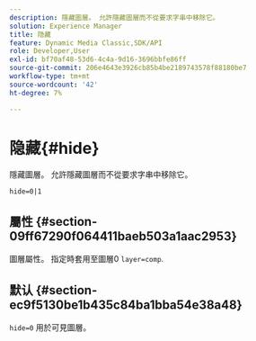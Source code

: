 ```yaml
---
description: 隱藏圖層。 允許隱藏圖層而不從要求字串中移除它。
solution: Experience Manager
title: 隐藏
feature: Dynamic Media Classic,SDK/API
role: Developer,User
exl-id: bf70af48-53d6-4c4a-9d16-3696bbfe86ff
source-git-commit: 206e4643e3926cb85b4be2189743578f88180be7
workflow-type: tm+mt
source-wordcount: '42'
ht-degree: 7%

---
```


# 隐藏{#hide}

隱藏圖層。 允許隱藏圖層而不從要求字串中移除它。

`hide=0|1`

## 屬性 {#section-09ff67290f064411baeb503a1aac2953}

圖層屬性。 指定時套用至圖層0 `layer=comp`.

## 默认 {#section-ec9f5130be1b435c84ba1bba54e38a48}

`hide=0` 用於可見圖層。
